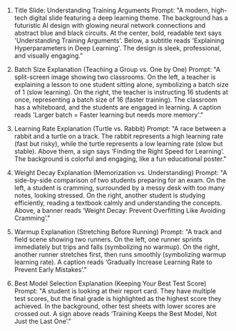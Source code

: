 1. Title Slide: Understanding Training Arguments
Prompt:
"A modern, high-tech digital slide featuring a deep learning theme. The background has a futuristic AI design with glowing neural network connections and abstract blue and black circuits. At the center, bold, readable text says 'Understanding Training Arguments'. Below, a subtitle reads 'Explaining Hyperparameters in Deep Learning'. The design is sleek, professional, and visually engaging."

2. Batch Size Explanation (Teaching a Group vs. One by One)
Prompt:
"A split-screen image showing two classrooms. On the left, a teacher is explaining a lesson to one student sitting alone, symbolizing a batch size of 1 (slow learning). On the right, the teacher is instructing 16 students at once, representing a batch size of 16 (faster training). The classroom has a whiteboard, and the students are engaged in learning. A caption reads 'Larger batch = Faster learning but needs more memory'."

3. Learning Rate Explanation (Turtle vs. Rabbit)
Prompt:
"A race between a rabbit and a turtle on a track. The rabbit represents a high learning rate (fast but risky), while the turtle represents a low learning rate (slow but stable). Above them, a sign says ‘Finding the Right Speed for Learning’. The background is colorful and engaging, like a fun educational poster."

4. Weight Decay Explanation (Memorization vs. Understanding)
Prompt:
"A side-by-side comparison of two students preparing for an exam. On the left, a student is cramming, surrounded by a messy desk with too many notes, looking stressed. On the right, another student is studying efficiently, reading a textbook calmly and understanding the concepts. Above, a banner reads ‘Weight Decay: Prevent Overfitting Like Avoiding Cramming’."

5. Warmup Explanation (Stretching Before Running)
Prompt:
"A track and field scene showing two runners. On the left, one runner sprints immediately but trips and falls (symbolizing no warmup). On the right, another runner stretches first, then runs smoothly (symbolizing warmup learning rate). A caption reads ‘Gradually Increase Learning Rate to Prevent Early Mistakes’."

6. Best Model Selection Explanation (Keeping Your Best Test Score)
Prompt:
"A student is looking at their report card. They have multiple test scores, but the final grade is highlighted as the highest score they achieved. In the background, other test sheets with lower scores are crossed out. A sign above reads ‘Training Keeps the Best Model, Not Just the Last One’."